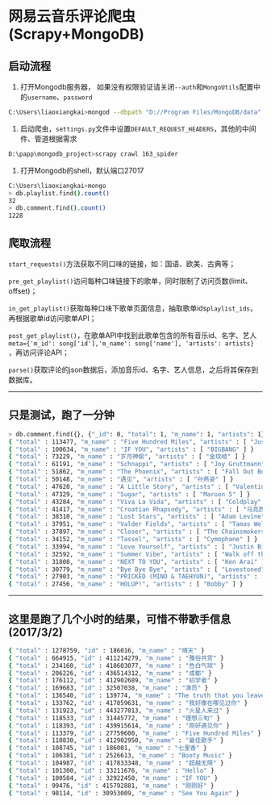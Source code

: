 # 网易云音乐评论爬虫(Scrapy+MongoDB)

## 启动流程
1. 打开Mongodb服务器， 如果没有权限验证请关闭`--auth`和`MongoUtils`配置中的`username`、`password`
```bash
C:\Users\liaoxiangkai>mongod --dbpath "D://Program Files/MongoDB/data" --auth
```
1. 启动爬虫，`settings.py`文件中设置`DEFAULT_REQUEST_HEADERS`，其他的中间件、管道根据需求
```bash
D:\papp\mongodb_project>scrapy crawl 163_spider
```
1. 打开Mongodb的shell，默认端口27017
```bash
C:\Users\liaoxiangkai>mongo
> db.playlist.find().count()
32
> db.comment.find().count()
1228
```

## 爬取流程
`start_requests()`方法获取不同口味的链接，如：国语、欧美、古典等；

`pre_get_playlist()`访问每种口味链接下的歌单，同时限制了访问页数(limit、offset)；

`in_get_playlist()`获取每种口味下歌单页面信息，抽取歌单ids`playlist_ids`，再根据歌单id访问歌单API；

`post_get_playlist()`，在歌单API中找到此歌单包含的所有音乐id、名字、艺人`meta={'m_id': song['id'],'m_name': song['name'], 'artists': artists}`
 ，再访问评论API；

`parse()`获取评论的json数据后，添加音乐id、名字、艺人信息，之后将其保存到数据库。

----------------------------------

## 只是测试，跑了一分钟

```bash
> db.comment.find({}, {"_id": 0, "total": 1, "m_name": 1, "artists": 1}).sort({"total": -1}).limit(20)
{ "total" : 113477, "m_name" : "Five Hundred Miles", "artists" : [ "Justin Timberlake", "Carey Mulligan", "Stark Sands" ] }
{ "total" : 100634, "m_name" : "IF YOU", "artists" : [ "BIGBANG" ] }
{ "total" : 73229, "m_name" : "岁月神偷", "artists" : [ "金玟岐" ] }
{ "total" : 61191, "m_name" : "Schnappi", "artists" : [ "Joy Gruttmann" ] }
{ "total" : 51862, "m_name" : "The Phoenix", "artists" : [ "Fall Out Boy" ] }
{ "total" : 50148, "m_name" : "遇见", "artists" : [ "孙燕姿" ] }
{ "total" : 47620, "m_name" : "A Little Story", "artists" : [ "Valentin" ] }
{ "total" : 47329, "m_name" : "Sugar", "artists" : [ "Maroon 5" ] }
{ "total" : 43284, "m_name" : "Viva La Vida", "artists" : [ "Coldplay" ] }
{ "total" : 41417, "m_name" : "Croatian Rhapsody", "artists" : [ "马克西姆.姆尔维察" ] }
{ "total" : 38310, "m_name" : "Lost Stars", "artists" : [ "Adam Levine" ] }
{ "total" : 37951, "m_name" : "Valder Fields", "artists" : [ "Tamas Wells" ] }
{ "total" : 37897, "m_name" : "Closer", "artists" : [ "The Chainsmokers", "Halsey" ] }
{ "total" : 34152, "m_name" : "Tassel", "artists" : [ "Cymophane" ] }
{ "total" : 33994, "m_name" : "Love Yourself", "artists" : [ "Justin Bieber" ] }
{ "total" : 32592, "m_name" : "Summer Vibe", "artists" : [ "Walk off the Earth" ] }
{ "total" : 31808, "m_name" : "NEXT TO YOU", "artists" : [ "Ken Arai" ] }
{ "total" : 30779, "m_name" : "Bye Bye Bye", "artists" : [ "Lovestoned" ] }
{ "total" : 27903, "m_name" : "PRICKED (MINO & TAEHYUN)", "artists" : [ "WINNER" ] }
{ "total" : 27456, "m_name" : "HOLUP!", "artists" : [ "Bobby" ] }
```
--------------------------------------

## 这里是跑了几个小时的结果，可惜不带歌手信息(2017/3/2)

```bash
{ "total" : 1278759, "id" : 186016, "m_name" : "晴天" }
{ "total" : 664915, "id" : 411214279, "m_name" : "雅俗共赏" }
{ "total" : 234160, "id" : 418603077, "m_name" : "告白气球" }
{ "total" : 206226, "id" : 436514312, "m_name" : "成都" }
{ "total" : 176112, "id" : 412902689, "m_name" : "初学者" }
{ "total" : 169683, "id" : 32507038, "m_name" : "演员" }
{ "total" : 136540, "id" : 139774, "m_name" : "The truth that you leave" }
{ "total" : 133762, "id" : 417859631, "m_name" : "我好像在哪见过你" }
{ "total" : 131923, "id" : 443277013, "m_name" : "火星人来过" }
{ "total" : 118533, "id" : 31445772, "m_name" : "理想三旬" }
{ "total" : 118393, "id" : 439915614, "m_name" : "刚好遇见你" }
{ "total" : 113379, "id" : 27759600, "m_name" : "Five Hundred Miles" }
{ "total" : 110830, "id" : 412902950, "m_name" : "最佳歌手" }
{ "total" : 108745, "id" : 186001, "m_name" : "七里香" }
{ "total" : 106381, "id" : 2526613, "m_name" : "Booty Music" }
{ "total" : 104987, "id" : 417833348, "m_name" : "超越无限" }
{ "total" : 101300, "id" : 33211676, "m_name" : "Hello" }
{ "total" : 100584, "id" : 32922450, "m_name" : "IF YOU" }
{ "total" : 99476, "id" : 415792881, "m_name" : "刚刚好" }
{ "total" : 98114, "id" : 30953009, "m_name" : "See You Again" }
```